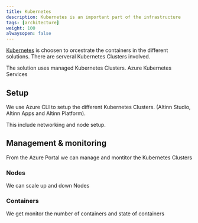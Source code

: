 ```yaml
---
title: Kubernetes
description: Kubernetes is an important part of the infrastructure
tags: [architecture]
weight: 100
alwaysopen: false
---
```


[Kubernetes](https://kubernetes.io/) is choosen to orcestrate the containers in the different solutions. There are serveral Kubernetes Clusters involved.

The solution uses managed Kubernetes Clusters. Azure Kubernetes Services 

## Setup
We use Azure CLI to setup the different Kubernetes Clusters. (Altinn Studio, Altinn Apps and Altinn Platform).

This include networking and node setup.

## Management & monitoring
From the Azure Portal we can manage and montitor the Kubernetes Clusters

### Nodes
We can scale up and down Nodes

### Containers
We get monitor the number of containers and state of containers
